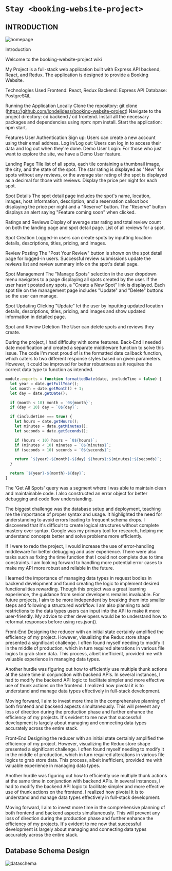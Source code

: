 # `Stay <booking-website-project>`

## INTRODUCTION
![homepage][def2]

Introduction

Welcome to the booking-website-project wiki

My Project is a full-stack web application built with Express API backend, React, and Redux. The application is designed to provide a Booking Website. 

Technologies Used
Frontend: React, Redux
Backend: Express API
Database: PostgreSQL

Running the Application Locally
Clone the repository: git clone (https://github.com/londelidess/booking-website-project)
Navigate to the project directory: cd backend / cd frontend.
Install all the necessary packages and dependencies using npm: npm install.
Start the application: npm start.


Features
User Authentication
Sign up: Users can create a new account using their email address.
Log in/Log out: Users can log in to access their data and log out when they're done.
Demo User Login: For those who just want to explore the site, we have a Demo User feature.

Landing Page
Tile list of all spots, each tile containing a thumbnail image, the city, and the state of the spot.
The star rating is displayed as "New" for spots without any reviews, or the average star rating of the spot is displayed as a decimal for those with reviews.
Display the price per night for each spot.

Spot Details
The spot detail page includes the spot's name, location, images, host information, description, and a reservation callout box displaying the price per night and a "Reserve" button.
The "Reserve" button displays an alert saying "Feature coming soon" when clicked.

Ratings and Reviews
Display of average star rating and total review count on both the landing page and spot detail page.
List of all reviews for a spot.

Spot Creation
Logged-in users can create spots by inputting location details, descriptions, titles, pricing, and images.

Review Posting
The "Post Your Review" button is shown on the spot detail page for logged-in users.
Successful review submissions update the reviews list and review summary info on the spot's detail page.

Spot Management
The "Manage Spots" selection in the user dropdown menu navigates to a page displaying all spots created by the user.
If the user hasn't posted any spots, a "Create a New Spot" link is displayed.
Each spot tile on the management page includes "Update" and "Delete" buttons so the user can manage.

Spot Updating
Clicking "Update" let the user by inputting updated location details, descriptions, titles, pricing, and images and show updated information in detailed page.

Spot and Review Deletion
The User can delete spots and reviews they create.


During the project, I had difficulty with some features.
Back-End
I needed date modification and created a separate middleware function to solve this issue. The code I'm most proud of is the formatted date callback function, which caters to two different response styles based on given parameters. However, it could be improved for better robustness as it requires the correct data type to function as intended.

```js
module.exports = function formattedDate(date, includeTime = false) {
  let year = date.getFullYear();
  let month = date.getMonth() + 1;
  let day = date.getDate();

  if (month < 10) month = `0${month}`;
  if (day < 10) day = `0${day}`;

  if (includeTime === true) {
    let hours = date.getHours();
    let minutes = date.getMinutes();
    let seconds = date.getSeconds();

    if (hours < 10) hours = `0${hours}`;
    if (minutes < 10) minutes = `0${minutes}`;
    if (seconds < 10) seconds = `0${seconds}`;

    return `${year}-${month}-${day} ${hours}:${minutes}:${seconds}`;
  }

  return `${year}-${month}-${day}`;
}
```


 The 'Get All Spots' query was a segment where I was able to maintain clean and maintainable code. I also constructed an error object for better debugging and code flow understanding.

The biggest challenge was the database setup and deployment, teaching me the importance of proper syntax and usage. It highlighted the need for understanding to avoid errors leading to frequent schema drops. I discovered that it's difficult to create logical structures without complete mastery over syntax. Google was my primary tool for research, helping me understand concepts better and solve problems more efficiently.

If I were to redo the project, I would increase the use of error-handling middleware for better debugging and user experience. There were also tasks such as fixing the time function that I could not complete due to time constraints. I am looking forward to handling more potential error cases to make my API more robust and reliable in the future.

I learned the importance of managing data types in request bodies in backend development and found creating the logic to implement desired functionalities rewarding. Though this project was a great learning experience, the guidance from senior developers remains invaluable. For future projects, I aim to be more independent by breaking them into smaller steps and following a structured workflow. I am also planning to add restrictions to the data types users can input into the API to make it more user-friendly. My advice to other developers would be to understand how to reformat responses before using res.json().

Front-End 
Designing the reducer with an initial state certainly amplified the efficiency of my project. However, visualizing the Redux store shape presented a significant challenge. I often found myself needing to modify it in the middle of production, which in turn required alterations in various file logics to grab store data. This process, albeit inefficient, provided me with valuable experience in managing data types.

Another hurdle was figuring out how to efficiently use multiple thunk actions at the same time in conjunction with backend APIs. In several instances, I had to modify the backend API logic to facilitate simpler and more effective use of thunk actions on the frontend. I realized how pivotal it is to understand and manage data types effectively in full-stack development.

Moving forward, I aim to invest more time in the comprehensive planning of both frontend and backend aspects simultaneously. This will prevent any loss of direction during the production phase and further enhance the efficiency of my projects. It's evident to me now that successful development is largely about managing and connecting data types accurately across the entire stack.

Front-End
Designing the reducer with an initial state certainly amplified the efficiency of my project. However, visualizing the Redux store shape presented a significant challenge. I often found myself needing to modify it in the middle of production, which in turn required alterations in various file logics to grab store data. This process, albeit inefficient, provided me with valuable experience in managing data types.

Another hurdle was figuring out how to efficiently use multiple thunk actions at the same time in conjunction with backend APIs. In several instances, I had to modify the backend API logic to facilitate simpler and more effective use of thunk actions on the frontend. I realized how pivotal it is to understand and manage data types effectively in full-stack development.

Moving forward, I aim to invest more time in the comprehensive planning of both frontend and backend aspects simultaneously. This will prevent any loss of direction during the production phase and further enhance the efficiency of my projects. It's evident to me now that successful development is largely about managing and connecting data types accurately across the entire stack.

## Database Schema Design

![dataschema][def]

[def]: ./images/airbnb_dbdiagram.png
[def2]:./images/image-of-home.png
